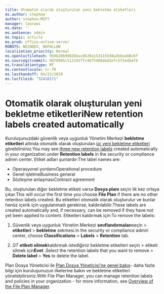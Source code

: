 ```yaml
---
title: Otomatik olarak oluşturulan yeni bekletme etiketleri
ms.author: stephow
author: stephow-MSFT
manager: laurawi
ms.date: ''
ms.audience: admin
ms.topic: article
ms.prod: office-online-server
ROBOTS: NOINDEX, NOFOLLOW
localization_priority: Normal
ms.openlocfilehash: 950b20b9982bbac8620a153315598a2b6ea08c6f
ms.sourcegitcommit: 9d78905c512192ffc4675468abd2efc5f2e4baf4
ms.translationtype: MT
ms.contentlocale: tr-TR
ms.lasthandoff: 04/23/2019
ms.locfileid: "32418171"
---
```

# <a name="new-retention-labels-created-automatically"></a><span data-ttu-id="58aec-102">Otomatik olarak oluşturulan yeni bekletme etiketleri</span><span class="sxs-lookup"><span data-stu-id="58aec-102">New retention labels created automatically</span></span>

<span data-ttu-id="58aec-103">Kuruluşunuzdaki güvenlik veya uygunluk Yönetim Merkezi **bekletme etiketleri** altında otomatik olarak oluşturulan [üç yeni bekletme etiketleri](https://docs.microsoft.com/en-us/office365/securitycompliance/file-plan-manager#default-retention-labels-and-label-policy) görebilirsiniz.</span><span class="sxs-lookup"><span data-stu-id="58aec-103">You may see [three new retention labels](https://docs.microsoft.com/en-us/office365/securitycompliance/file-plan-manager#default-retention-labels-and-label-policy) created automatically in your organization under **Retention labels** in the security or compliance admin center.</span></span> <span data-ttu-id="58aec-104">Etiket adları şunlardır:</span><span class="sxs-lookup"><span data-stu-id="58aec-104">The label names are:</span></span>

- <span data-ttu-id="58aec-105">Operasyonel yordamı</span><span class="sxs-lookup"><span data-stu-id="58aec-105">Operational procedure</span></span>
- <span data-ttu-id="58aec-106">Genel işletme</span><span class="sxs-lookup"><span data-stu-id="58aec-106">Business general</span></span>
- <span data-ttu-id="58aec-107">Sözleşme anlaşması</span><span class="sxs-lookup"><span data-stu-id="58aec-107">Contract agreement</span></span>

<span data-ttu-id="58aec-108">Bu, oluşturulan diğer bekletme etiketi varsa **Dosya planı** seçin ilk kez ortaya çıkar.</span><span class="sxs-lookup"><span data-stu-id="58aec-108">This will occur the first time you choose **File Plan** if there are no other retention labels created.</span></span> <span data-ttu-id="58aec-109">Bu etiketleri otomatik olarak oluşturulur ve bunlar henüz içerik için uygulanmadı gerekirse, kaldırılabilir.</span><span class="sxs-lookup"><span data-stu-id="58aec-109">These labels are created automatically and, if necessary, can be removed if they have not yet been applied to content.</span></span> <span data-ttu-id="58aec-110">Etiketleri kaldırmak için:</span><span class="sxs-lookup"><span data-stu-id="58aec-110">To remove the labels:</span></span>

1. <span data-ttu-id="58aec-111">Güvenlik veya uygunluk Yönetim Merkezi **sınıflandırmaları**seçin > **etiketleri** > **bekletme** sekmesi.</span><span class="sxs-lookup"><span data-stu-id="58aec-111">In the security or compliance admin center, choose **Classifications** > **Labels** > **Retention** tab.</span></span>

1. <span data-ttu-id="58aec-112">_GT_ **etiketi silmek**kaldırmak istediğiniz bekletme etiketleri seçin > etiketi silmek için**Evet** .</span><span class="sxs-lookup"><span data-stu-id="58aec-112">Select the retention labels that you want to remove > **Delete label** > **Yes** to delete the label.</span></span>

<span data-ttu-id="58aec-113">Plan Dosya Yöneticisi ile [Plan Dosya Yöneticisi'ne genel bakış](https://docs.microsoft.com/en-us/office365/securitycompliance/file-plan-manager)- daha fazla bilgi için kuruluşunuzun ilkelerine bakın ve bekletme etiketleri yönetebilirsiniz.</span><span class="sxs-lookup"><span data-stu-id="58aec-113">With File Plan Manager, you can manage retention labels and policies in your organization - for more information, see [Overview of the File Plan Manager](https://docs.microsoft.com/en-us/office365/securitycompliance/file-plan-manager).</span></span>